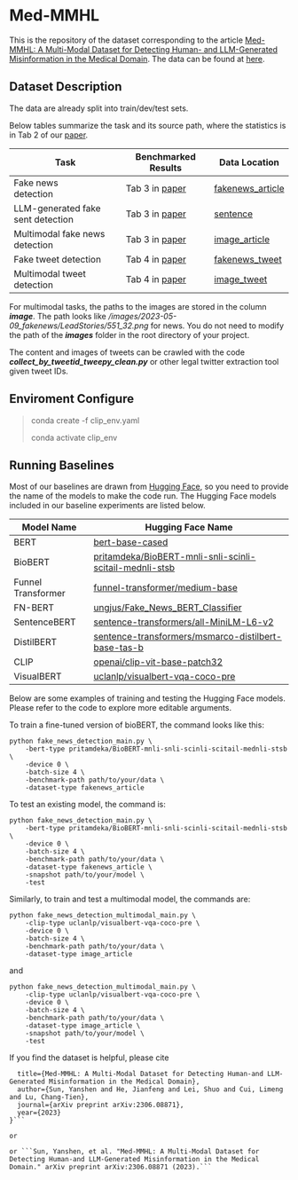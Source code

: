 # Med-MMHL
This is the repository of the dataset corresponding to the article [Med-MMHL: A Multi-Modal Dataset for Detecting Human- and
LLM-Generated Misinformation in the Medical Domain](https://arxiv.org/pdf/2306.08871.pdf). The data can be found at [here](https://drive.google.com/drive/folders/1aB3c5CuPZ8hzcbUZFg6uE4MRlx-2jdk_?usp=sharing).

## Dataset Description ##
The data are already split into train/dev/test sets. 

Below tables summarize the task and its source path, where the statistics is in Tab 2 of our [paper](https://arxiv.org/pdf/2306.08871.pdf).

| Task                              | Benchmarked Results | Data Location                                |
| --------------------------------- | ------------------- | -------------------------------------------- |
| Fake news<br>detection            | Tab 3 in [paper](https://arxiv.org/pdf/2306.08871.pdf)      | [fakenews_article](https://drive.google.com/drive/folders/1UVnU57NOUbtxAX-tOzSIa6fPZiDtpWoc?usp=drive_link)                             |
| LLM-generated fake sent detection | Tab 3 in [paper](https://arxiv.org/pdf/2306.08871.pdf)      | [sentence](https://drive.google.com/drive/folders/15WI-FKK5B-SviSN2aEu5RQWg0gOtAsRX?usp=drive_link)                                     |
| Multimodal fake news detection    | Tab 3 in [paper](https://arxiv.org/pdf/2306.08871.pdf)      | [image_article](https://drive.google.com/drive/folders/1iuF9LaGG9Yz5wGsR7hBg4tPaR6WgZv64?usp=drive_link) |
| Fake tweet detection              | Tab 4 in [paper](https://arxiv.org/pdf/2306.08871.pdf)      | [fakenews_tweet](https://drive.google.com/drive/folders/1qoncX_CD4slkKU2Ylk12A8HiRy5R5b5A?usp=drive_link)                               |
| Multimodal tweet detection        | Tab 4 in [paper](https://arxiv.org/pdf/2306.08871.pdf)      | [image_tweet](https://drive.google.com/drive/folders/12__mlVW4gVoxh_mESB_g4EJofpjaZ2qh?usp=drive_link)   |


For multimodal tasks, the paths to the images are stored in the column ***image***. The path looks like */images/2023-05-09_fakenews/LeadStories/551_32.png* for news. You do not need to modify the path of the ***images*** folder in the root directory of your project.

The content and images of tweets can be crawled with the code ***collect_by_tweetid_tweepy_clean.py*** or other legal twitter extraction tool given tweet IDs.

## Enviroment Configure ##

> conda create -f clip_env.yaml
>
> conda activate clip_env

## Running Baselines ##

Most of our baselines are drawn from [Hugging Face](https://huggingface.co/), so you need to provide the name of the models to make the code run. The Hugging Face models included in our baseline experiments are listed below.

| Model Name          | Hugging Face Name                            |
| ------------------- | -------------------------------------------- |
| BERT                | [bert-base-cased](https://huggingface.co/bert-base-cased) |
| BioBERT             | [pritamdeka/BioBERT-mnli-snli-scinli-scitail-mednli-stsb](https://huggingface.co/pritamdeka/BioBERT-mnli-snli-scinli-scitail-mednli-stsb) |
| Funnel Transformer  | [funnel-transformer/medium-base](https://huggingface.co/funnel-transformer/medium-base) |
| FN-BERT             | [ungjus/Fake_News_BERT_Classifier](https://huggingface.co/ungjus/Fake_News_BERT_Classifier) |
| SentenceBERT        | [sentence-transformers/all-MiniLM-L6-v2](https://huggingface.co/sentence-transformers/all-MiniLM-L6-v2) |
| DistilBERT          | [sentence-transformers/msmarco-distilbert-base-tas-b](https://huggingface.co/sentence-transformers/msmarco-distilbert-base-tas-b) |
| CLIP                | [openai/clip-vit-base-patch32](https://huggingface.co/openai/clip-vit-base-patch32) |
| VisualBERT          | [uclanlp/visualbert-vqa-coco-pre](https://huggingface.co/uclanlp/visualbert-vqa-coco-pre) |

Below are some examples of training and testing the Hugging Face models. Please refer to the code to explore more editable arguments. 

To train a fine-tuned version of bioBERT, the command looks like this:

```shell
python fake_news_detection_main.py \
    -bert-type pritamdeka/BioBERT-mnli-snli-scinli-scitail-mednli-stsb \
    -device 0 \
    -batch-size 4 \
    -benchmark-path path/to/your/data \
    -dataset-type fakenews_article
```

To test an existing model, the command is:

```shell
python fake_news_detection_main.py \
    -bert-type pritamdeka/BioBERT-mnli-snli-scinli-scitail-mednli-stsb \
    -device 0 \
    -batch-size 4 \
    -benchmark-path path/to/your/data \
    -dataset-type fakenews_article \
    -snapshot path/to/your/model \
    -test
```

Similarly, to train and test a multimodal model, the commands are:

```shell
python fake_news_detection_multimodal_main.py \
    -clip-type uclanlp/visualbert-vqa-coco-pre \
    -device 0 \
    -batch-size 4 \
    -benchmark-path path/to/your/data \
    -dataset-type image_article
```

and 

```shell
python fake_news_detection_multimodal_main.py \
    -clip-type uclanlp/visualbert-vqa-coco-pre \
    -device 0 \
    -batch-size 4 \
    -benchmark-path path/to/your/data \
    -dataset-type image_article \
    -snapshot path/to/your/model \
    -test
```

If you find the dataset is helpful, please cite

```@article{sun2023med,
  title={Med-MMHL: A Multi-Modal Dataset for Detecting Human-and LLM-Generated Misinformation in the Medical Domain},
  author={Sun, Yanshen and He, Jianfeng and Lei, Shuo and Cui, Limeng and Lu, Chang-Tien},
  journal={arXiv preprint arXiv:2306.08871},
  year={2023}
}```

or

or ```Sun, Yanshen, et al. "Med-MMHL: A Multi-Modal Dataset for Detecting Human-and LLM-Generated Misinformation in the Medical Domain." arXiv preprint arXiv:2306.08871 (2023).```

